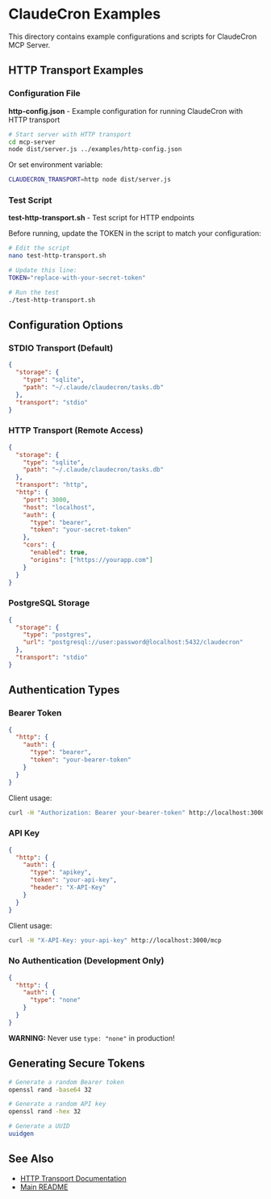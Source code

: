 # ClaudeCron Examples

This directory contains example configurations and scripts for ClaudeCron MCP Server.

## HTTP Transport Examples

### Configuration File

**http-config.json** - Example configuration for running ClaudeCron with HTTP transport

```bash
# Start server with HTTP transport
cd mcp-server
node dist/server.js ../examples/http-config.json
```

Or set environment variable:

```bash
CLAUDECRON_TRANSPORT=http node dist/server.js
```

### Test Script

**test-http-transport.sh** - Test script for HTTP endpoints

Before running, update the TOKEN in the script to match your configuration:

```bash
# Edit the script
nano test-http-transport.sh

# Update this line:
TOKEN="replace-with-your-secret-token"

# Run the test
./test-http-transport.sh
```

## Configuration Options

### STDIO Transport (Default)

```json
{
  "storage": {
    "type": "sqlite",
    "path": "~/.claude/claudecron/tasks.db"
  },
  "transport": "stdio"
}
```

### HTTP Transport (Remote Access)

```json
{
  "storage": {
    "type": "sqlite",
    "path": "~/.claude/claudecron/tasks.db"
  },
  "transport": "http",
  "http": {
    "port": 3000,
    "host": "localhost",
    "auth": {
      "type": "bearer",
      "token": "your-secret-token"
    },
    "cors": {
      "enabled": true,
      "origins": ["https://yourapp.com"]
    }
  }
}
```

### PostgreSQL Storage

```json
{
  "storage": {
    "type": "postgres",
    "url": "postgresql://user:password@localhost:5432/claudecron"
  },
  "transport": "stdio"
}
```

## Authentication Types

### Bearer Token

```json
{
  "http": {
    "auth": {
      "type": "bearer",
      "token": "your-bearer-token"
    }
  }
}
```

Client usage:
```bash
curl -H "Authorization: Bearer your-bearer-token" http://localhost:3000/mcp
```

### API Key

```json
{
  "http": {
    "auth": {
      "type": "apikey",
      "token": "your-api-key",
      "header": "X-API-Key"
    }
  }
}
```

Client usage:
```bash
curl -H "X-API-Key: your-api-key" http://localhost:3000/mcp
```

### No Authentication (Development Only)

```json
{
  "http": {
    "auth": {
      "type": "none"
    }
  }
}
```

**WARNING:** Never use `type: "none"` in production!

## Generating Secure Tokens

```bash
# Generate a random Bearer token
openssl rand -base64 32

# Generate a random API key
openssl rand -hex 32

# Generate a UUID
uuidgen
```

## See Also

- [HTTP Transport Documentation](../mcp-server/docs/HTTP_TRANSPORT.md)
- [Main README](../README.md)
